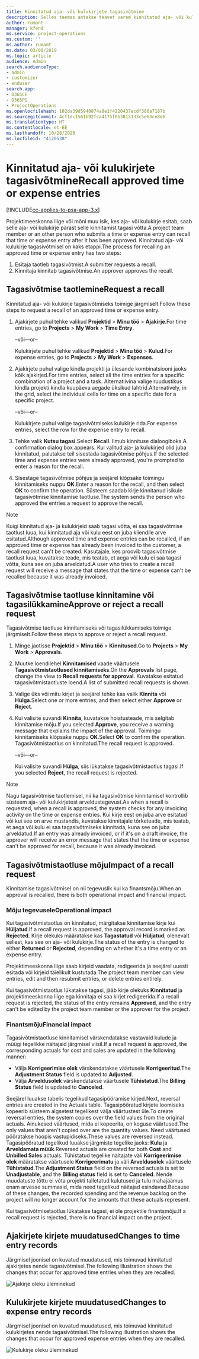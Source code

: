 ```yaml
---
title: Kinnitatud aja- või kulukirjete tagasivõtmine
description: Selles teemas antakse teavet varem kinnitatud aja- või kulukirjete tagasivõtmise kohta.
author: rumant
manager: kfend
ms.service: project-operations
ms.custom: ''
ms.author: rumant
ms.date: 03/08/2019
ms.topic: article
audience: Admin
search.audienceType:
- admin
- customizer
- enduser
search.app:
- D365CE
- D365PS
- ProjectOperations
ms.openlocfilehash: 102da39d5940874a8e1f4220437ecdf386a7187b
ms.sourcegitcommit: 4cf1dc1561b92fca4175f0b3813133c5e63ce8e6
ms.translationtype: HT
ms.contentlocale: et-EE
ms.lasthandoff: 10/28/2020
ms.locfileid: "4120538"
---
```

# <a name="recall-approved-time-or-expense-entries"></a><span data-ttu-id="57acb-103">Kinnitatud aja- või kulukirjete tagasivõtmine</span><span class="sxs-lookup"><span data-stu-id="57acb-103">Recall approved time or expense entries</span></span>

[!INCLUDE[cc-applies-to-psa-app-3.x](../includes/cc-applies-to-psa-app-3x.md)]

<span data-ttu-id="57acb-104">Projektimeeskonna liige või mõni muu isik, kes aja- või kulukirje esitab, saab selle aja- või kulukirje pärast selle kinnitamist tagasi võtta.</span><span class="sxs-lookup"><span data-stu-id="57acb-104">A project team member or an other person who submits a time or expense entry can recall that time or expense entry after it has been approved.</span></span> <span data-ttu-id="57acb-105">Kinnitatud aja- või kulukirje tagasivõtmisel on kaks etappi.</span><span class="sxs-lookup"><span data-stu-id="57acb-105">The process for recalling an approved time or expense entry has two steps:</span></span>

1. <span data-ttu-id="57acb-106">Esitaja taotleb tagasivõtmist.</span><span class="sxs-lookup"><span data-stu-id="57acb-106">A submitter requests a recall.</span></span>
2. <span data-ttu-id="57acb-107">Kinnitaja kinnitab tagasivõtmise.</span><span class="sxs-lookup"><span data-stu-id="57acb-107">An approver approves the recall.</span></span>

## <a name="request-a-recall"></a><span data-ttu-id="57acb-108">Tagasivõtmise taotlemine</span><span class="sxs-lookup"><span data-stu-id="57acb-108">Request a recall</span></span>

<span data-ttu-id="57acb-109">Kinnitatud aja- või kulukirje tagasivõtmiseks toimige järgmiselt.</span><span class="sxs-lookup"><span data-stu-id="57acb-109">Follow these steps to request a recall of an approved time or expense entry.</span></span>

1. <span data-ttu-id="57acb-110">Ajakirjete puhul tehke valikud **Projektid** \> **Minu töö** \> **Ajakirje**.</span><span class="sxs-lookup"><span data-stu-id="57acb-110">For time entries, go to **Projects** \> **My Work** \> **Time Entry**.</span></span>

    <span data-ttu-id="57acb-111">–või–</span><span class="sxs-lookup"><span data-stu-id="57acb-111">–or–</span></span>

    <span data-ttu-id="57acb-112">Kulukirjete puhul tehke valikud **Projektid** \> **Minu töö** \> **Kulud**.</span><span class="sxs-lookup"><span data-stu-id="57acb-112">For expense entries, go to **Projects** \> **My Work** \> **Expenses**.</span></span>

2. <span data-ttu-id="57acb-113">Ajakirjete puhul valige kindla projekti ja ülesande kombinatsiooni jaoks kõik ajakirjed.</span><span class="sxs-lookup"><span data-stu-id="57acb-113">For time entries, select all the time entries for a specific combination of a project and a task.</span></span> <span data-ttu-id="57acb-114">Alternatiivina valige ruudustikus kindla projekti kindla kuupäeva aegade üksikud lahtrid.</span><span class="sxs-lookup"><span data-stu-id="57acb-114">Alternatively, in the grid, select the individual cells for time on a specific date for a specific project.</span></span>

    <span data-ttu-id="57acb-115">–või–</span><span class="sxs-lookup"><span data-stu-id="57acb-115">–or–</span></span>

    <span data-ttu-id="57acb-116">Kulukirjete puhul valige tagasivõtmiseks kulukirje rida.</span><span class="sxs-lookup"><span data-stu-id="57acb-116">For expense entries, select the row for the expense entry to recall.</span></span>

3. <span data-ttu-id="57acb-117">Tehke valik **Kutsu tagasi**.</span><span class="sxs-lookup"><span data-stu-id="57acb-117">Select **Recall**.</span></span> <span data-ttu-id="57acb-118">Ilmub kinnituse dialoogiboks.</span><span class="sxs-lookup"><span data-stu-id="57acb-118">A confirmation dialog box appears.</span></span> <span data-ttu-id="57acb-119">Kui valitud aja- ja kulukirjed olid juba kinnitatud, palutakse teil sisestada tagasivõtmise põhjus.</span><span class="sxs-lookup"><span data-stu-id="57acb-119">If the selected time and expense entries were already approved, you're prompted to enter a reason for the recall.</span></span>
4. <span data-ttu-id="57acb-120">Sisestage tagasivõtmise põhjus ja seejärel klõpsake toimingu kinnitamiseks nuppu **OK**.</span><span class="sxs-lookup"><span data-stu-id="57acb-120">Enter a reason for the recall, and then select **OK** to confirm the operation.</span></span> <span data-ttu-id="57acb-121">Süsteem saadab kirje kinnitanud isikule tagasivõtmise kinnitamise taotluse.</span><span class="sxs-lookup"><span data-stu-id="57acb-121">The system sends the person who approved the entries a request to approve the recall.</span></span>

> [!NOTE]
> <span data-ttu-id="57acb-122">Kuigi kinnitatud aja- ja kulukirjeid saab tagasi võtta, ei saa tagasivõtmise taotlust luua, kui kinnitatud aja või kulu eest on juba kliendile arve esitatud.</span><span class="sxs-lookup"><span data-stu-id="57acb-122">Although approved time and expense entries can be recalled, if an approved time or expense has already been invoiced to the customer, a recall request can't be created.</span></span> <span data-ttu-id="57acb-123">Kasutajale, kes proovib tagasivõtmise taotlust luua, kuvatakse teade, mis teatab, et aega või kulu ei saa tagasi võtta, kuna see on juba arveldatud.</span><span class="sxs-lookup"><span data-stu-id="57acb-123">A user who tries to create a recall request will receive a message that states that the time or expense can't be recalled because it was already invoiced.</span></span>

## <a name="approve-or-reject-a-recall-request"></a><span data-ttu-id="57acb-124">Tagasivõtmise taotluse kinnitamine või tagasilükkamine</span><span class="sxs-lookup"><span data-stu-id="57acb-124">Approve or reject a recall request</span></span>

<span data-ttu-id="57acb-125">Tagasivõtmise taotluse kinnitamiseks või tagasilükkamiseks toimige järgmiselt.</span><span class="sxs-lookup"><span data-stu-id="57acb-125">Follow these steps to approve or reject a recall request.</span></span>

1. <span data-ttu-id="57acb-126">Minge jaotisse **Projektid** \> **Minu töö** \> **Kinnitused**.</span><span class="sxs-lookup"><span data-stu-id="57acb-126">Go to **Projects** \> **My Work** \> **Approvals**.</span></span>
2. <span data-ttu-id="57acb-127">Muutke loendilehel **Kinnitamised** vaade väärtusele **Tagasivõtmistaotlused kinnitamiseks**.</span><span class="sxs-lookup"><span data-stu-id="57acb-127">On the **Approvals** list page, change the view to **Recall requests for approval**.</span></span> <span data-ttu-id="57acb-128">Kuvatakse esitatud tagasivõtmistaotluste loend.</span><span class="sxs-lookup"><span data-stu-id="57acb-128">A list of submitted recall requests is shown.</span></span>
3. <span data-ttu-id="57acb-129">Valige üks või mitu kirjet ja seejärel tehke kas valik **Kinnita** või **Hülga**.</span><span class="sxs-lookup"><span data-stu-id="57acb-129">Select one or more entries, and then select either **Approve** or **Reject**.</span></span>
4. <span data-ttu-id="57acb-130">Kui valisite suvandi **Kinnita**, kuvatakse hoiatusteade, mis selgitab kinnitamise mõju.</span><span class="sxs-lookup"><span data-stu-id="57acb-130">If you selected **Approve**, you receive a warning message that explains the impact of the approval.</span></span> <span data-ttu-id="57acb-131">Toimingu kinnitamiseks klõpsake nuppu **OK**.</span><span class="sxs-lookup"><span data-stu-id="57acb-131">Select **OK** to confirm the operation.</span></span> <span data-ttu-id="57acb-132">Tagasivõtmistaotlus on kinnitatud.</span><span class="sxs-lookup"><span data-stu-id="57acb-132">The recall request is approved.</span></span>

    <span data-ttu-id="57acb-133">–või–</span><span class="sxs-lookup"><span data-stu-id="57acb-133">–or–</span></span>

    <span data-ttu-id="57acb-134">Kui valisite suvandi **Hülga**, siis lükatakse tagasivõtmistaotlus tagasi.</span><span class="sxs-lookup"><span data-stu-id="57acb-134">If you selected **Reject**, the recall request is rejected.</span></span>

> [!NOTE]
> <span data-ttu-id="57acb-135">Nagu tagasivõtmise taotlemisel, nii ka tagasivõtmise kinnitamisel kontrollib süsteem aja- või kulukirjetest arveldustegevust.</span><span class="sxs-lookup"><span data-stu-id="57acb-135">As when a recall is requested, when a recall is approved, the system checks for any invoicing activity on the time or expense entries.</span></span> <span data-ttu-id="57acb-136">Kui kirje eest on juba arve esitatud või kui see on arve mustandis, kuvatakse kinnitajale tõrketeade, mis teatab, et aega või kulu ei saa tagasivõtmiseks kinnitada, kuna see on juba arveldatud.</span><span class="sxs-lookup"><span data-stu-id="57acb-136">If an entry was already invoiced, or if it's on a draft invoice, the approver will receive an error message that states that the time or expense can't be approved for recall, because it was already invoiced.</span></span>

## <a name="impact-of-a-recall-request"></a><span data-ttu-id="57acb-137">Tagasivõtmistaotluse mõju</span><span class="sxs-lookup"><span data-stu-id="57acb-137">Impact of a recall request</span></span>

<span data-ttu-id="57acb-138">Kinnitamise tagasivõtmisel on nii tegevuslik kui ka finantsmõju.</span><span class="sxs-lookup"><span data-stu-id="57acb-138">When an approval is recalled, there is both operational impact and financial impact.</span></span>

### <a name="operational-impact"></a><span data-ttu-id="57acb-139">Mõju tegevusele</span><span class="sxs-lookup"><span data-stu-id="57acb-139">Operational impact</span></span>

<span data-ttu-id="57acb-140">Kui tagasivõtmistaotlus on kinnitatud, märgitakse kinnitamise kirje kui **Hüljatud**.</span><span class="sxs-lookup"><span data-stu-id="57acb-140">If a recall request is approved, the approval record is marked as **Rejected**.</span></span> <span data-ttu-id="57acb-141">Kirje olekuks määratakse kas **Tagastatud** või **Hüljatud**, olenevalt sellest, kas see on aja- või kulukirje.</span><span class="sxs-lookup"><span data-stu-id="57acb-141">The status of the entry is changed to either **Returned** or **Rejected**, depending on whether it's a time entry or an expense entry.</span></span>

<span data-ttu-id="57acb-142">Projektimeeskonna liige saab kirjeid vaadata, redigeerida ja seejärel uuesti esitada või kirjeid täielikult kustutada.</span><span class="sxs-lookup"><span data-stu-id="57acb-142">The project team member can view entries, edit and then resubmit entries, or delete entries entirely.</span></span>

<span data-ttu-id="57acb-143">Kui tagasivõtmistaotlus lükatakse tagasi, jääb kirje olekuks **Kinnitatud** ja projektimeeskonna liige ega kinnitaja ei saa kirjet redigeerida.</span><span class="sxs-lookup"><span data-stu-id="57acb-143">If a recall request is rejected, the status of the entry remains **Approved**, and the entry can't be edited by the project team member or the approver for the project.</span></span>

### <a name="financial-impact"></a><span data-ttu-id="57acb-144">Finantsmõju</span><span class="sxs-lookup"><span data-stu-id="57acb-144">Financial impact</span></span>

<span data-ttu-id="57acb-145">Tagasivõtmistaotluse kinnitamisel värskendatakse vastavaid kulude ja müügi tegelikke näitajaid järgmisel viisil.</span><span class="sxs-lookup"><span data-stu-id="57acb-145">If a recall request is approved, the corresponding actuals for cost and sales are updated in the following manner:</span></span>

- <span data-ttu-id="57acb-146">Välja **Korrigeerimise olek** värskendatakse väärtusele **Korrigeeritud**.</span><span class="sxs-lookup"><span data-stu-id="57acb-146">The **Adjustment Status** field is updated to **Adjusted**.</span></span>
- <span data-ttu-id="57acb-147">Välja **Arveldusolek** värskendatakse väärtusele **Tühistatud**.</span><span class="sxs-lookup"><span data-stu-id="57acb-147">The **Billing Status** field is updated to **Canceled**.</span></span>

<span data-ttu-id="57acb-148">Seejärel luuakse tabelis tegelikud tagasipööramise kirjed.</span><span class="sxs-lookup"><span data-stu-id="57acb-148">Next, reversal entries are created in the Actuals table.</span></span> <span data-ttu-id="57acb-149">Tagasipööratud kirjete loomiseks kopeerib süsteem algsetest tegelikest välja väärtustest üle.</span><span class="sxs-lookup"><span data-stu-id="57acb-149">To create reversal entries, the system copies over the field values from the original actuals.</span></span> <span data-ttu-id="57acb-150">Ainukesed väärtused, mida ei kopeerita, on koguse väärtused.</span><span class="sxs-lookup"><span data-stu-id="57acb-150">The only values that aren't copied over are the quantity values.</span></span> <span data-ttu-id="57acb-151">Need väärtused pööratakse hoopis vastupidiseks.</span><span class="sxs-lookup"><span data-stu-id="57acb-151">These values are reversed instead.</span></span> <span data-ttu-id="57acb-152">Tagasipööratud tegelikud luuakse järgmiste tegelike jaoks: **Kulu** ja **Arveldamata müük**.</span><span class="sxs-lookup"><span data-stu-id="57acb-152">Reversed actuals are created for both **Cost** and **Unbilled Sales** actuals.</span></span> <span data-ttu-id="57acb-153">Tühistatud tegelike näitajate väli **Korrigeerimise olek** määratakse väärtusele **Korrigeerimatu** ja väli **Arveldusolek** väärtusele **Tühistatud**.</span><span class="sxs-lookup"><span data-stu-id="57acb-153">The **Adjustment Status** field on the reversed actuals is set to **Unadjustable**, and the **Billing status** field is set to **Canceled**.</span></span> <span data-ttu-id="57acb-154">Nende muudatuste tõttu ei võta projekti talletatud kulutused ja tulu mahajäämus enam arvesse summasid, mida need tegelikud näitajad esindavad.</span><span class="sxs-lookup"><span data-stu-id="57acb-154">Because of these changes, the recorded spending and the revenue backlog on the project will no longer account for the amounts that these actuals represent.</span></span>

<span data-ttu-id="57acb-155">Kui tagasivõtmisetaotlus lükatakse tagasi, ei ole projektile finantsmõju.</span><span class="sxs-lookup"><span data-stu-id="57acb-155">If a recall request is rejected, there is no financial impact on the project.</span></span>

## <a name="changes-to-time-entry-records"></a><span data-ttu-id="57acb-156">Ajakirjete kirjete muudatused</span><span class="sxs-lookup"><span data-stu-id="57acb-156">Changes to time entry records</span></span>

<span data-ttu-id="57acb-157">Järgmisel joonisel on kuvatud muudatused, mis toimuvad kinnitatud ajakirjetes nende tagasivõtmisel.</span><span class="sxs-lookup"><span data-stu-id="57acb-157">The following illustration shows the changes that occur for approved time entries when they are recalled.</span></span>

![Ajakirje oleku üleminekud](media/TimeEntryStateTransitions.png)

## <a name="changes-to-expense-entry-records"></a><span data-ttu-id="57acb-159">Kulukirjete kirjete muudatused</span><span class="sxs-lookup"><span data-stu-id="57acb-159">Changes to expense entry records</span></span>

<span data-ttu-id="57acb-160">Järgmisel joonisel on kuvatud muudatused, mis toimuvad kinnitatud kulukirjetes nende tagasivõtmisel.</span><span class="sxs-lookup"><span data-stu-id="57acb-160">The following illustration shows the changes that occur for approved expense entries when they are recalled.</span></span>

![Kulukirje oleku üleminekud](media/ExpenseEntryStateTransitions.png)
